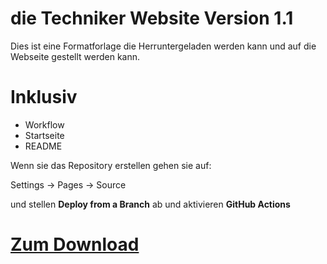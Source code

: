 # die Techniker Website Version 1.1
Dies ist eine Formatforlage die Herruntergeladen werden kann und auf die Webseite gestellt werden kann.

# Inklusiv
- Workflow
- Startseite
- README

Wenn sie das Repository erstellen gehen sie auf:

Settings -> Pages -> Source

und stellen **Deploy from a Branch** ab und aktivieren **GitHub Actions**

# [Zum Download](https://github.com/die-techniker/die-techniker-website-v1.1/releases)
